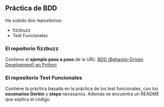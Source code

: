 ## Práctica de BDD  ##

He subido dos repositorios:

- fizzbuzz
- Test Funcionales

### El repoitorio fizzbuzz ###

Contiene el **ejemplo paso a paso** de la URL: [BDD (Behavior-Driven Development) en Python](https://www.pmareke.com/posts/bdd-in-python/)

### El repositorio Test Funcionales ###

Contiene la práctica basada en la práctica de los test funcionales, con los **escenarios Gerkin** y **steps** necesarios.
Además se encuentra un README que explica el código.
